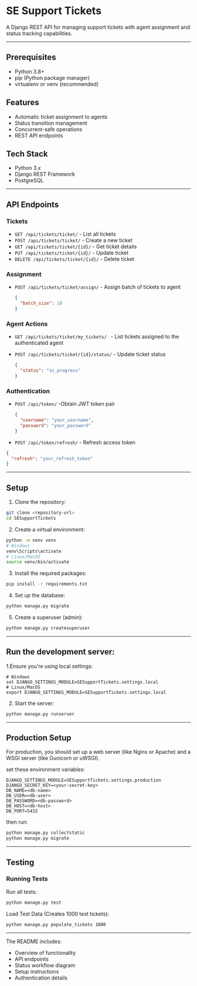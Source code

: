 # SE Support Tickets

A Django REST API for managing support tickets with agent assignment and status tracking capabilities.

---

## Prerequisites

- Python 3.8+
- pip (Python package manager)
- virtualenv or venv (recommended)

## Features

- Automatic ticket assignment to agents
- Status transition management
- Concurrent-safe operations
- REST API endpoints

## Tech Stack

- Python 3.x
- Django REST Framework
- PostgreSQL

---

## API Endpoints

### Tickets

- `GET /api/tickets/ticket/` - List all tickets
- `POST /api/tickets/ticket/` - Create a new ticket
- `GET /api/tickets/ticket/{id}/` - Get ticket details
- `PUT /api/tickets/ticket/{id}/` - Update ticket
- `DELETE /api/tickets/ticket/{id}/` - Delete ticket

### Assignment
- `POST /api/tickets/ticket/assign/` - Assign batch of tickets to agent
  ```json
  {
    "batch_size": 10
  }
  ```

### Agent Actions
- `GET /api/tickets/ticket/my_tickets/ ` - List tickets assigned to the authenticated agent

- `POST /api/tickets/ticket/{id}/status/` - Update ticket status
  ```json
  {
    "status": "in_progress"
  }
  ```

### Authentication
- `POST /api/token/` -Obtain JWT token pair
  ```json
  {
    "username": "your_username",
    "password": "your_password"
  }
  ```
  
- `POST /api/token/refresh/` - Refresh access token

```json
{
  "refresh": "your_refresh_token"
}
```



---

## Setup

1. Clone the repository:
```bash
git clone <repository-url>
cd SESupportTickets
```

2. Create a virtual environment:
```bash
python -m venv venv
# Windows
venv\Scripts\activate
# Linux/MacOS
source venv/bin/activate
```

3. Install the required packages:
```bash
pip install -r requirements.txt
```

4. Set up the database:
```bash
python manage.py migrate
```

5. Create a superuser (admin):
```bash
python manage.py createsuperuser
```

---

## Run the development server:

1.Ensure you're using local settings:
```
# Windows
set DJANGO_SETTINGS_MODULE=SESupportTickets.settings.local
# Linux/MacOS
export DJANGO_SETTINGS_MODULE=SESupportTickets.settings.local
```

2. Start the server:
```bash
python manage.py runserver
```


---

## Production Setup

For production, you should set up a web server (like Nginx or Apache) and a WSGI server (like Gunicorn or uWSGI).

set these environment variables:

```
DJANGO_SETTINGS_MODULE=SESupportTickets.settings.production
DJANGO_SECRET_KEY=<your-secret-key>
DB_NAME=<db-name>
DB_USER=<db-user>
DB_PASSWORD=<db-password>
DB_HOST=<db-host>
DB_PORT=5432
```

then run:

```bash
python manage.py collectstatic
python manage.py migrate
```
---

## Testing

### Running Tests

Run all tests:

```bash
python manage.py test
```

Load Test Data (Creates 1000 test tickets):

```bash
python manage.py populate_tickets 1000
```

---

The README includes:
- Overview of functionality
- API endpoints
- Status workflow diagram
- Setup instructions
- Authentication details
